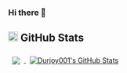 ### Hi there 👋

<!--
**Durjoy001/Durjoy001** is a ✨ _special_ ✨ repository because its `README.md` (this file) appears on your GitHub profile.

Here are some ideas to get you started:

- 🔭 I’m currently working on ...
- 🌱 I’m currently learning ...
- 👯 I’m looking to collaborate on ...
- 🤔 I’m looking for help with ...
- 💬 Ask me about ...
- 📫 How to reach me: ...
- 😄 Pronouns: ...
- ⚡ Fun fact: ...
-->
<!--  GitHub Stats -->

<h2>
  <img class="emoji" alt="chart_with_upwards_trend" src="https://github.githubassets.com/images/icons/emoji/unicode/1f4c8.png" width="20" height="20">
  GitHub Stats
</h2>


<a href="https://github.com/Durjoy001">
  <img align="center" style="margin:0.5rem" src="https://github-readme-stats.vercel.app/api/top-langs/?username=Durjoy001&hide=html,css&title_color=ffffff&text_color=c9cacc&icon_color=4AB197&bg_color=1A2B34" />
</a>

<a href="https://github.com/Durjoy001">
  <img align="center" style="margin-left:0.5rem" src="https://github-readme-stats.vercel.app/api?username=Durjoy001&show_icons=true&line_height=27&count_private=true&title_color=ffffff&text_color=c9cacc&icon_color=4AB097&bg_color=1A2B34" alt="Durjoy001's GitHub Stats" />
</a>
